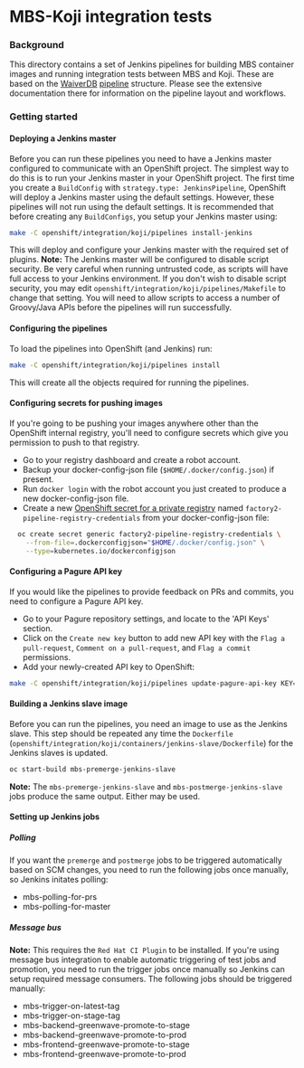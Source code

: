 MBS-Koji integration tests
==========================

### Background
This directory contains a set of Jenkins pipelines for building MBS container images and running integration tests between MBS and Koji. These are based on the [WaiverDB](https://pagure.io/waiverdb) [pipeline](https://pagure.io/waiverdb/blob/master/f/openshift) structure. Please see the extensive documentation there for information on the pipeline layout and workflows.

### Getting started

#### Deploying a Jenkins master
Before you can run these pipelines you need to have a Jenkins master configured to communicate with an OpenShift project. The simplest way to do this is to run your Jenkins master in your OpenShift project. The first time you create a `BuildConfig` with `strategy.type: JenkinsPipeline`, OpenShift will deploy a Jenkins master using the default settings. However, these pipelines will not run using the default settings. It is recommended that before creating any `BuildConfigs`, you setup your Jenkins master using:
```bash
make -C openshift/integration/koji/pipelines install-jenkins
```
This will deploy and configure your Jenkins master with the required set of plugins. **Note:** The Jenkins master will be configured to disable script security. Be very careful when running untrusted code, as scripts will have full access to your Jenkins environment. If you don't wish to disable script security, you may edit `openshift/integration/koji/pipelines/Makefile` to change that setting. You will need to allow scripts to access a number of Groovy/Java APIs before the pipelines will run successfully.

#### Configuring the pipelines
To load the pipelines into OpenShift (and Jenkins) run:
```bash
make -C openshift/integration/koji/pipelines install
```
This will create all the objects required for running the pipelines.

#### Configuring secrets for pushing images
If you're going to be pushing your images anywhere other than the OpenShift internal registry, you'll need to configure secrets which give you permission to push to that registry.

- Go to your registry dashboard and create a robot account.
- Backup your docker-config-json file (`$HOME/.docker/config.json`) if present.
- Run `docker login` with the robot account you just created to produce a new docker-config-json file.
- Create a new [OpenShift secret for a private registry] named `factory2-pipeline-registry-credentials` from your docker-config-json file:
```bash
  oc create secret generic factory2-pipeline-registry-credentials \
    --from-file=.dockerconfigjson="$HOME/.docker/config.json" \
    --type=kubernetes.io/dockerconfigjson
```

#### Configuring a Pagure API key
If you would like the pipelines to provide feedback on PRs and commits, you need to configure a Pagure API key.
- Go to your Pagure repository settings, and locate to the 'API Keys' section.
- Click on the `Create new key` button to add new API key with the `Flag a pull-request`, `Comment on a pull-request`, and `Flag a commit` permissions.
- Add your newly-created API key to OpenShift:
```bash
make -C openshift/integration/koji/pipelines update-pagure-api-key KEY=<value from Pagure>
```

#### Building a Jenkins slave image
Before you can run the pipelines, you need an image to use as the Jenkins slave. This step should be repeated any time the `Dockerfile` (`openshift/integration/koji/containers/jenkins-slave/Dockerfile`) for the Jenkins slaves is updated.
```bash
oc start-build mbs-premerge-jenkins-slave
```
**Note:** The `mbs-premerge-jenkins-slave` and `mbs-postmerge-jenkins-slave` jobs produce the same output. Either may be used.

#### Setting up Jenkins jobs

##### Polling
If you want the `premerge` and `postmerge` jobs to be triggered automatically based on SCM changes, you need to run the following jobs once manually, so Jenkins initates polling:
- mbs-polling-for-prs
- mbs-polling-for-master

##### Message bus
**Note:** This requires the `Red Hat CI Plugin` to be installed.
If you're using message bus integration to enable automatic triggering of test jobs and promotion, you need to run the trigger jobs once manually so Jenkins can setup required message consumers. The following jobs should be triggered manually:
- mbs-trigger-on-latest-tag
- mbs-trigger-on-stage-tag
- mbs-backend-greenwave-promote-to-stage
- mbs-backend-greenwave-promote-to-prod
- mbs-frontend-greenwave-promote-to-stage
- mbs-frontend-greenwave-promote-to-prod

[OpenShift secret for a private registry]: https://docs.openshift.com/container-platform/3.11/dev_guide/builds/build_inputs.html#using-docker-credentials-for-private-registries

